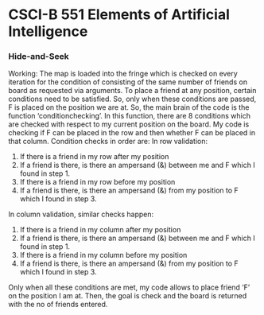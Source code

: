 # CSCI-B 551 Elements of Artificial Intelligence

### Hide-and-Seek

Working: The map is loaded into the fringe which is checked on every iteration for the condition of consisting of the same number of friends on board as requested via arguments. To place a friend at any position, certain conditions need to be satisfied. So, only when these conditions are passed, F is placed on the position we are at. So, the main brain of the code is the function ‘conditionchecking’. In this function, there are 8 conditions which are checked with respect to my current position on the board. My code is checking if F can be placed in the row and then whether F can be placed in that column. Condition checks in order are: In row validation:

1. If there is a friend in my row after my position
2. If a friend is there, is there an ampersand (&) between me and F which I found in step 1.
3. If there is a friend in my row before my position
4. If a friend is there, is there an ampersand (&) from my position to F which I found in step 3.

In column validation, similar checks happen:

1. If there is a friend in my column after my position
2. If a friend is there, is there an ampersand (&) between me and F which I found in step 1.
3. If there is a friend in my column before my position
4. If a friend is there, is there an ampersand (&) from my position to F which I found in step 3. 

Only when all these conditions are met, my code allows to place friend ‘F’ on the position I am at. Then, the goal is check and the board is returned with the no of friends entered.
